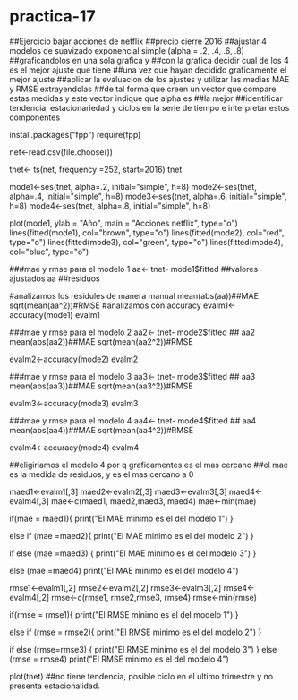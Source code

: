 # practica-17
##Ejercicio bajar acciones de netflix 
##precio cierre 2016
##ajustar 4 modelos de suavizado exponencial simple (alpha = .2, .4, .6, .8)
##graficandolos en una sola grafica y
##con la grafica decidir cual de los 4 es el mejor ajuste que tiene
##una vez que hayan decidido graficamente el mejor ajuste
##aplicar la evaluacion de los ajustes y utilizar las medias MAE y RMSE extrayendolas
##de tal forma que creen un vector que compare estas medidas y este vector indique que alpha es
##la mejor
##identificar tendencia, estacionariedad y ciclos en la serie de tiempo e interpretar estos componentes

install.packages("fpp")
require(fpp)

net<-read.csv(file.choose())

tnet<- ts(net, frequency =252, start=2016)
tnet


mode1<-ses(tnet, alpha=.2, initial="simple", h=8)
mode2<-ses(tnet, alpha=.4, initial="simple", h=8)
mode3<-ses(tnet, alpha=.6, initial="simple", h=8)
mode4<-ses(tnet, alpha=.8, initial="simple", h=8)

plot(mode1, ylab = "Año", main = "Acciones netflix", type="o")
lines(fitted(mode1), col="brown", type="o")
lines(fitted(mode2), col="red", type="o")
lines(fitted(mode3), col="green", type="o")
lines(fitted(mode4), col="blue", type="o")

###mae y rmse para el modelo 1
aa<- tnet- mode1$fitted ##valores ajustados
aa   ##residuos

#analizamos los residules de manera manual
mean(abs(aa))##MAE
sqrt(mean(aa^2))#RMSE
#analizamos con accuracy
evalm1<-accuracy(mode1)
evalm1

###mae y rmse para el modelo 2
aa2<- tnet- mode2$fitted ##
aa2
mean(abs(aa2))##MAE
sqrt(mean(aa2^2))#RMSE

evalm2<-accuracy(mode2)
evalm2

###mae y rmse para el modelo 3
aa3<- tnet- mode3$fitted ##
aa3
mean(abs(aa3))##MAE
sqrt(mean(aa3^2))#RMSE

evalm3<-accuracy(mode3)
evalm3

###mae y rmse para el modelo 4
aa4<- tnet- mode4$fitted ##
aa4
mean(abs(aa4))##MAE
sqrt(mean(aa4^2))#RMSE

evalm4<-accuracy(mode4)
evalm4

##eligiriamos el modelo 4 por q graficamentes es el mas cercano 
##el mae es la medida de residuos, y es el mas cercano a 0

maed1<-evalm1[,3]
maed2<-evalm2[,3]
maed3<-evalm3[,3]
maed4<-evalm4[,3]
mae<-c(maed1, maed2,maed3, maed4)
mae<-min(mae)


if(mae = maed1){
  print("El MAE minimo es el del modelo 1")
}


else if (mae =maed2){
  print("El MAE minimo es el del modelo 2")
} 

if else (mae =maed3) {
    print("El MAE minimo es el del modelo 3")
} 

  else (mae =maed4) 
  print("El MAE minimo es el del modelo 4")


rmse1<-evalm1[,2]
rmse2<-evalm2[,2]
rmse3<-evalm3[,2]
rmse4<-evalm4[,2]
rmse<-c(rmse1, rmse2,rmse3, rmse4)
rmse<-min(rmse)

if(rmse = rmse1){
  print("El RMSE minimo es el del modelo 1")
}


else if (rmse = rmse2){
  print("El RMSE minimo es el del modelo 2")
} 

if else (rmse=rmse3) {
  print("El RMSE minimo es el del modelo 3")
} 
else (rmse = rmse4) 
print("El RMSE minimo es el del modelo 4")
 
plot(tnet)
##no tiene tendencia, posible ciclo en el ultimo trimestre y no presenta estacionalidad.
